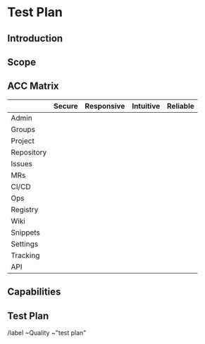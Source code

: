 # Test Plan

<!-- This issue outlines testing activities related to a particular issue or epic.

[Here is an example test plan](https://gitlab.com/gitlab-org/gitlab-ce/issues/50353)

This and other comments should be removed as you write the plan -->

## Introduction

<!-- Briefly outline what is being tested

Mention the issue(s) this test plan is related to -->

## Scope

<!-- State any limits on aspects of the feature being tested
Outline the types of data to be included
Outline the types of tests to be performed (functional, security, performance,
database, automated, etc) -->

## ACC Matrix

<!-- Use the matrix below as a template to identify the Attributes, Components, and
Capabilities relevant to the scope of this test plan. Add or remove Attributes
and Components as required and list Capabilities in the next section

Attributes (columns) are adverbs or adjectives that describe (at a high level)
the qualities testing is meant to ensure Components have.

Components (rows) are nouns that define major parts of the product being tested.

Capabilities link Attributes and Components. They are what your product needs to
do to make sure a Component fulfills an Attribute

For more information see the [Google Testing Blog article about the 10 minute
test plan](https://testing.googleblog.com/2011/09/10-minute-test-plan.html) and
[this wiki page from an open-source tool that implements the ACC
model](https://code.google.com/archive/p/test-analytics/wikis/AccExplained.wiki). -->

|            | Secure | Responsive | Intuitive | Reliable |
|------------|:------:|:----------:|:---------:|:--------:|
| Admin      |        |            |           |          |
| Groups     |        |            |           |          |
| Project    |        |            |           |          |
| Repository |        |            |           |          |
| Issues     |        |            |           |          |
| MRs        |        |            |           |          |
| CI/CD      |        |            |           |          |
| Ops        |        |            |           |          |
| Registry   |        |            |           |          |
| Wiki       |        |            |           |          |
| Snippets   |        |            |           |          |
| Settings   |        |            |           |          |
| Tracking   |        |            |           |          |
| API        |        |            |           |          |

## Capabilities

<!-- Use the ACC matrix above to help you identify Capabilities at each relevant
intersection of Components and Attributes.

Some features might be simple enough that they only involve one Component, while
more complex features could involve multiple or even all.

Example (from https://gitlab.com/gitlab-org/gitlab-ce/issues/50353):
* Respository is
  * Intuitive
    * It's easy to select the desired file template
    * It doesn't require unnecessary actions to save the change
    * It's easy to undo the change after selecting a template
  * Responsive
    * The list of templates can be restricted to allow a user to find a specific template among many
    * Once a template is selected the file content updates quickly and smoothly
-->

## Test Plan

<!-- If the scope is small enough you may not need to write a list of tests to
perform. It might be enough to use the Capabilities to guide your testing.

If the feature is more complex, especially if it involves multiple Components,
briefly outline a set of tests here. When identifying tests to perform be sure
to consider risk. Note inherent/known levels of risk so that testing can focus
on high risk areas first.

New end-to-end and integration tests (Selenium and API) should be added to the
[Test Coverage sheet](https://docs.google.com/spreadsheets/d/1RlLfXGboJmNVIPP9jgFV5sXIACGfdcFq1tKd7xnlb74/)

Please note if automated tests already exist.

When adding new automated tests, please keep [testing levels](https://docs.gitlab.com/ce/development/testing_guide/testing_levels.html)
in mind.
-->

/label ~Quality ~"test plan"